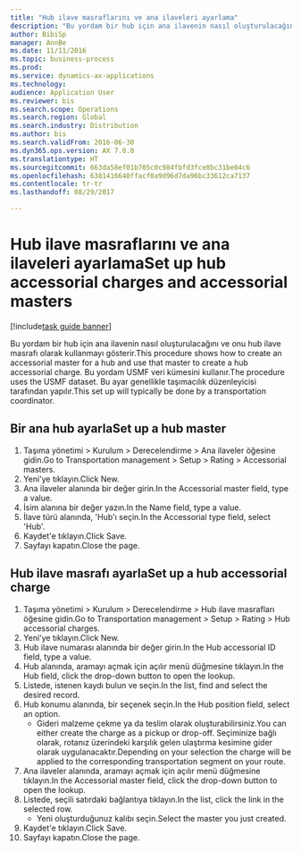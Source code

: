 ```yaml
--- 
title: "Hub ilave masraflarını ve ana ilaveleri ayarlama"
description: "Bu yordam bir hub için ana ilavenin nasıl oluşturulacağını ve onu hub ilave masrafı olarak kullanmayı gösterir."
author: BibiSp
manager: AnnBe
ms.date: 11/11/2016
ms.topic: business-process
ms.prod: 
ms.service: dynamics-ax-applications
ms.technology: 
audience: Application User
ms.reviewer: bis
ms.search.scope: Operations
ms.search.region: Global
ms.search.industry: Distribution
ms.author: bis
ms.search.validFrom: 2016-06-30
ms.dyn365.ops.version: AX 7.0.0
ms.translationtype: HT
ms.sourcegitcommit: 663da58ef01b705c0c984fbfd3fce8bc31be04c6
ms.openlocfilehash: 6381416640ffacf0a9d96d7da96bc33612ca7137
ms.contentlocale: tr-tr
ms.lasthandoff: 08/29/2017

---
```

# <a name="set-up-hub-accessorial-charges-and-accessorial-masters"></a><span data-ttu-id="91f17-103">Hub ilave masraflarını ve ana ilaveleri ayarlama</span><span class="sxs-lookup"><span data-stu-id="91f17-103">Set up hub accessorial charges and accessorial masters</span></span>

[!include[task guide banner](../../includes/task-guide-banner.md)]

<span data-ttu-id="91f17-104">Bu yordam bir hub için ana ilavenin nasıl oluşturulacağını ve onu hub ilave masrafı olarak kullanmayı gösterir.</span><span class="sxs-lookup"><span data-stu-id="91f17-104">This procedure shows how to create an accessorial master for a hub and use that master to create a hub accessorial charge.</span></span> <span data-ttu-id="91f17-105">Bu yordam USMF veri kümesini kullanır.</span><span class="sxs-lookup"><span data-stu-id="91f17-105">The procedure uses the USMF dataset.</span></span> <span data-ttu-id="91f17-106">Bu ayar genellikle taşımacılık düzenleyicisi tarafından yapılır.</span><span class="sxs-lookup"><span data-stu-id="91f17-106">This set up will typically be done by a transportation coordinator.</span></span>


## <a name="set-up-a-hub-master"></a><span data-ttu-id="91f17-107">Bir ana hub ayarla</span><span class="sxs-lookup"><span data-stu-id="91f17-107">Set up a hub master</span></span>
1. <span data-ttu-id="91f17-108">Taşıma yönetimi > Kurulum > Derecelendirme > Ana ilaveler öğesine gidin.</span><span class="sxs-lookup"><span data-stu-id="91f17-108">Go to Transportation management > Setup > Rating > Accessorial masters.</span></span>
2. <span data-ttu-id="91f17-109">Yeni'ye tıklayın.</span><span class="sxs-lookup"><span data-stu-id="91f17-109">Click New.</span></span>
3. <span data-ttu-id="91f17-110">Ana ilaveler alanında bir değer girin.</span><span class="sxs-lookup"><span data-stu-id="91f17-110">In the Accessorial master field, type a value.</span></span>
4. <span data-ttu-id="91f17-111">İsim alanına bir değer yazın.</span><span class="sxs-lookup"><span data-stu-id="91f17-111">In the Name field, type a value.</span></span>
5. <span data-ttu-id="91f17-112">İlave türü alanında, 'Hub'ı seçin.</span><span class="sxs-lookup"><span data-stu-id="91f17-112">In the Accessorial type field, select 'Hub'.</span></span>
6. <span data-ttu-id="91f17-113">Kaydet'e tıklayın.</span><span class="sxs-lookup"><span data-stu-id="91f17-113">Click Save.</span></span>
7. <span data-ttu-id="91f17-114">Sayfayı kapatın.</span><span class="sxs-lookup"><span data-stu-id="91f17-114">Close the page.</span></span>

## <a name="set-up-a-hub-accessorial-charge"></a><span data-ttu-id="91f17-115">Hub ilave masrafı ayarla</span><span class="sxs-lookup"><span data-stu-id="91f17-115">Set up a hub accessorial charge</span></span>
1. <span data-ttu-id="91f17-116">Taşıma yönetimi > Kurulum > Derecelendirme > Hub ilave masrafları öğesine gidin.</span><span class="sxs-lookup"><span data-stu-id="91f17-116">Go to Transportation management > Setup > Rating > Hub accessorial charges.</span></span>
2. <span data-ttu-id="91f17-117">Yeni'ye tıklayın.</span><span class="sxs-lookup"><span data-stu-id="91f17-117">Click New.</span></span>
3. <span data-ttu-id="91f17-118">Hub ilave numarası alanında bir değer girin.</span><span class="sxs-lookup"><span data-stu-id="91f17-118">In the Hub accessorial ID field, type a value.</span></span>
4. <span data-ttu-id="91f17-119">Hub alanında, aramayı açmak için açılır menü düğmesine tıklayın.</span><span class="sxs-lookup"><span data-stu-id="91f17-119">In the Hub field, click the drop-down button to open the lookup.</span></span>
5. <span data-ttu-id="91f17-120">Listede, istenen kaydı bulun ve seçin.</span><span class="sxs-lookup"><span data-stu-id="91f17-120">In the list, find and select the desired record.</span></span>
6. <span data-ttu-id="91f17-121">Hub konumu alanında, bir seçenek seçin.</span><span class="sxs-lookup"><span data-stu-id="91f17-121">In the Hub position field, select an option.</span></span>
    * <span data-ttu-id="91f17-122">Gideri malzeme çekme ya da teslim olarak oluşturabilirsiniz.</span><span class="sxs-lookup"><span data-stu-id="91f17-122">You can either create the charge as a pickup or drop-off.</span></span> <span data-ttu-id="91f17-123">Seçiminize bağlı olarak, rotanız üzerindeki karşılık gelen ulaştırma kesimine gider olarak uygulanacaktır.</span><span class="sxs-lookup"><span data-stu-id="91f17-123">Depending on your selection the charge will be applied to the corresponding transportation segment on your route.</span></span>  
7. <span data-ttu-id="91f17-124">Ana ilaveler alanında, aramayı açmak için açılır menü düğmesine tıklayın.</span><span class="sxs-lookup"><span data-stu-id="91f17-124">In the Accessorial master field, click the drop-down button to open the lookup.</span></span>
8. <span data-ttu-id="91f17-125">Listede, seçili satırdaki bağlantıya tıklayın.</span><span class="sxs-lookup"><span data-stu-id="91f17-125">In the list, click the link in the selected row.</span></span>
    * <span data-ttu-id="91f17-126">Yeni oluşturduğunuz kalıbı seçin.</span><span class="sxs-lookup"><span data-stu-id="91f17-126">Select the master you just created.</span></span>  
9. <span data-ttu-id="91f17-127">Kaydet'e tıklayın.</span><span class="sxs-lookup"><span data-stu-id="91f17-127">Click Save.</span></span>
10. <span data-ttu-id="91f17-128">Sayfayı kapatın.</span><span class="sxs-lookup"><span data-stu-id="91f17-128">Close the page.</span></span>


